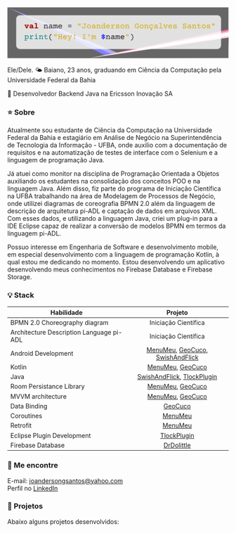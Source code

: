 <img src="/name_banner.png"  alt="Joanderson Gonçalves">


Ele/Dele. 🌤️ Baiano, 23 anos, graduando em Ciência da Computação pela Universidade Federal da Bahia  
  
  
🐞 Desenvolvedor Backend Java na Ericsson Inovação SA


### ⭐ Sobre
Atualmente sou estudante de Ciência da Computação na Universidade Federal da Bahia e estagiário em Análise de Negócio na Superintendência de Tecnologia da Informação - UFBA, onde auxilio com a documentação de requisitos e na automatização de testes de interface com o Selenium e a linguagem de programação Java.  

Já atuei como monitor na disciplina de Programação Orientada a Objetos auxiliando os estudantes na consolidação dos conceitos POO e na linguagem Java. Além disso, fiz parte do programa de Iniciação Científica na UFBA trabalhando na área de Modelagem de Processos de Negócio, onde utilizei diagramas de coreografia BPMN 2.0 além da linguagem de descrição de arquitetura pi-ADL e captação de dados em arquivos XML. Com esses dados, e utilizando a linguagem Java, criei um plug-in para a IDE Eclipse capaz de realizar a conversão de modelos BPMN em termos da linguagem pi-ADL.  

Possuo interesse em Engenharia de Software e desenvolvimento mobile, em especial desenvolvimento com a linguagem de programação Kotlin, à qual estou me dedicando no momento. Estou desenvolvendo um aplicativo desenvolvendo meus conhecimentos no Firebase Database e Firebase Storage.  
### 💡 Stack
| Habilidade        | Projeto           |
| ------------- |:-------------:|
| BPMN 2.0 Choreography diagram | Iniciação Científica |
| Architecture Description Language pi-ADL | Iniciação Científica |
| Android Development | [MenuMeu][1], [GeoCuco][3], [SwishAndFlick][4] |
| Kotlin | [MenuMeu][1], [GeoCuco][3] |
| Java | [SwishAndFlick][4], [TlockPlugin][2] |
| Room Persistance Library | [MenuMeu][1], [GeoCuco][3] |
| MVVM architecture | [MenuMeu][1], [GeoCuco][3] |
| Data Binding | [GeoCuco][3] |
| Coroutines | [MenuMeu][1] |
| Retrofit | [MenuMeu][1] |
| Eclipse Plugin Development | [TlockPlugin][2] |
| Firebase Database | [DrDolittle][5]

[1]: https://github.com/JoandersonG/MenuMeu
[2]: https://github.com/JoandersonG/tlock-plugin-source
[3]: https://github.com/JoandersonG/GeoCuco
[4]: https://github.com/JoandersonG/swish-and-flick
[5]: https://github.com/JoandersonG/DrDolittleKotlinVersion


### 🔎 Me encontre
E-mail: <a href="mailto:joandersongsantos@yahoo.com">joandersongsantos@yahoo.com</a>
<br>
Perfil no <a href="https://www.linkedin.com/in/joanderson-gonçalves-1055351b9">LinkedIn</a>

### 📔 Projetos

Abaixo alguns projetos desenvolvidos:

